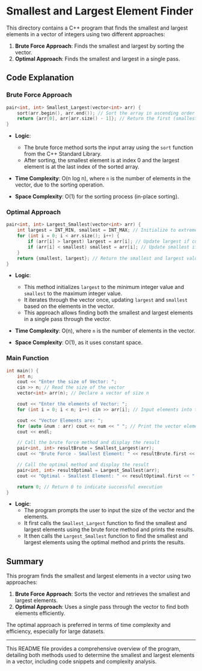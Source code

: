 
# Smallest and Largest Element Finder

This directory contains a C++ program that finds the smallest and largest elements in a vector of integers using two different approaches:

1. **Brute Force Approach**: Finds the smallest and largest by sorting the vector.
2. **Optimal Approach**: Finds the smallest and largest in a single pass.

## Code Explanation

### Brute Force Approach

```cpp
pair<int, int> Smallest_Largest(vector<int> arr) {
    sort(arr.begin(), arr.end()); // Sort the array in ascending order
    return {arr[0], arr[arr.size() - 1]}; // Return the first (smallest) and last (largest) elements
}
```

- **Logic**:
  - The brute force method sorts the input array using the `sort` function from the C++ Standard Library.
  - After sorting, the smallest element is at index 0 and the largest element is at the last index of the sorted array.
  
- **Time Complexity**: O(n log n), where `n` is the number of elements in the vector, due to the sorting operation.
- **Space Complexity**: O(1) for the sorting process (in-place sorting).

### Optimal Approach

```cpp
pair<int, int> Largest_Smallest(vector<int> arr) {
    int largest = INT_MIN, smallest = INT_MAX; // Initialize to extreme values
    for (int i = 0; i < arr.size(); i++) {
        if (arr[i] > largest) largest = arr[i]; // Update largest if current element is bigger
        if (arr[i] < smallest) smallest = arr[i]; // Update smallest if current element is smaller
    }
    return {smallest, largest}; // Return the smallest and largest values found
}
```

- **Logic**:
  - This method initializes `largest` to the minimum integer value and `smallest` to the maximum integer value.
  - It iterates through the vector once, updating `largest` and `smallest` based on the elements in the vector.
  - This approach allows finding both the smallest and largest elements in a single pass through the vector.

- **Time Complexity**: O(n), where `n` is the number of elements in the vector.
- **Space Complexity**: O(1), as it uses constant space.

### Main Function

```cpp
int main() {
    int n;
    cout << "Enter the size of Vector: ";
    cin >> n; // Read the size of the vector
    vector<int> arr(n); // Declare a vector of size n

    cout << "Enter the elements of Vector: ";
    for (int i = 0; i < n; i++) cin >> arr[i]; // Input elements into the vector

    cout << "Vector Elements are: ";
    for (auto &num : arr) cout << num << " "; // Print the vector elements
    cout << endl;

    // Call the brute force method and display the result
    pair<int, int> resultBrute = Smallest_Largest(arr);
    cout << "Brute Force - Smallest Element: " << resultBrute.first << ", Largest Element: " << resultBrute.second << endl;

    // Call the optimal method and display the result
    pair<int, int> resultOptimal = Largest_Smallest(arr);
    cout << "Optimal - Smallest Element: " << resultOptimal.first << ", Largest Element: " << resultOptimal.second << endl;

    return 0; // Return 0 to indicate successful execution
}
```

- **Logic**:
  - The program prompts the user to input the size of the vector and the elements.
  - It first calls the `Smallest_Largest` function to find the smallest and largest elements using the brute force method and prints the results.
  - It then calls the `Largest_Smallest` function to find the smallest and largest elements using the optimal method and prints the results.

## Summary

This program finds the smallest and largest elements in a vector using two approaches:
1. **Brute Force Approach**: Sorts the vector and retrieves the smallest and largest elements.
2. **Optimal Approach**: Uses a single pass through the vector to find both elements efficiently.

The optimal approach is preferred in terms of time complexity and efficiency, especially for large datasets.

---

This README file provides a comprehensive overview of the program, detailing both methods used to determine the smallest and largest elements in a vector, including code snippets and complexity analysis.